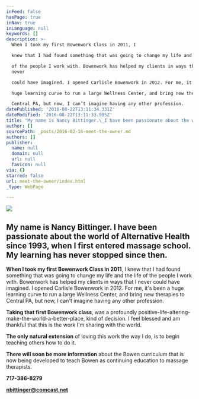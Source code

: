 ```yaml
---
inFeed: false
hasPage: true
inNav: true
inLanguage: null
keywords: []
description: >-
  When I took my first Bowenwork Class in 2011, I

  knew that I had found something that was going to change my life and the life

  of the people I work with. Bowenwork has helped my clients in ways that I
  never

  could have imagined. I opened Carlisle Bowenwork in 2012. For me, it’s been a

  huge learning curve to run a large Wellness Center, and bring new therapies to

  Central PA, but now, I can’t imagine having any other profession.
datePublished: '2016-08-22T13:11:34.331Z'
dateModified: '2016-08-22T13:11:33.905Z'
title: "My name is Nancy Bittinger.\_I have been passionate about the world of Alternative Health since 1993, when I first entered massage school. My learning has never stopped since then."
author: []
sourcePath: _posts/2016-02-16-meet-the-owner.md
authors: []
publisher:
  name: null
  domain: null
  url: null
  favicon: null
via: {}
starred: false
url: meet-the-owner/index.html
_type: WebPage

---
```

![](https://the-grid-user-content.s3-us-west-2.amazonaws.com/9e70b62a-c7fb-45fc-adfd-f791d06cc260.jpg)

## My name is Nancy Bittinger. I have been passionate about the world of Alternative Health since 1993, when I first entered massage school. My learning has never stopped since then.

**When I took my first Bowenwork Class in 2011**, I
knew that I had found something that was going to change my life and the life
of the people I work with. Bowenwork has helped my clients in ways that I never
could have imagined. I opened Carlisle Bowenwork in 2012\. For me, it's been a
huge learning curve to run a large Wellness Center, and bring new therapies to
Central PA, but now, I can't imagine having any other profession.

**Taking that first Bowenwork class**, was a profoundly
positive-life-altering-make-the-world-a-better-place, kind of decision. I feel
blessed and am thankful that this is the work I'm sharing with the world.

**The only natural extension** of loving this work the
way I do, is to begin teaching others how to do it. 

**There will soon be more information** about the Bowen
curriculum that is now being developed to teach Bowen as continuing education
to massage therapists.

**717-386-8279**

**nbittinger@comcast.net**